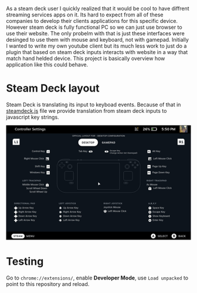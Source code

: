 As a steam deck user I quickly realized that it would be cool to have diffrent streaming services apps on it. Its hard to expect from all of these companies to develop their clients applications for this specific device. However steam deck is fully functional PC so we can just use browser to use their website. The only probelm with that is just these interfaces were desinged to use them with mouse and keyboard, not with gamepad. Initially I wanted to write my own youtube client but its much less work to just do a plugin that based on steam deck inputs interacts with website in a way that match hand helded device. This project is basically overview how application like this could behave.

# Steam Deck layout

Steam Deck is translating its input to keyboad events. Because of that in [steamdeck.js](./steamdeck.js) file we provide translation from steam deck inputs to javascript key strings.

![](./layout.png)

# Testing

Go to `chrome://extensions/`, enable **Developer Mode**, use `Load unpacked` to point to this repository and reload.
